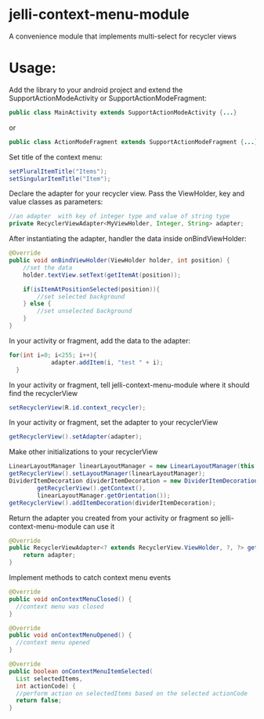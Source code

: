 # jelli-context-menu-module
A convenience module that implements multi-select for recycler views

# Usage:

Add the library to your android project and extend the SupportActionModeActivity or SupportActionModeFragment:

```java
public class MainActivity extends SupportActionModeActivity {...}
```

or

```java
public class ActionModeFragment extends SupportActionModeFragment {...}
```

Set title of the context menu:

```java
setPluralItemTitle("Items");
setSingularItemTitle("Item");
```

Declare the adapter for your recycler view. Pass the ViewHolder, key and value classes as parameters:

```java
//an adapter  with key of integer type and value of string type
private RecyclerViewAdapter<MyViewHolder, Integer, String> adapter;
```

After instantiating the adapter, handler the data inside onBindViewHolder:

```java
@Override
public void onBindViewHolder(ViewHolder holder, int position) {
    //set the data
    holder.textView.setText(getItemAt(position));

    if(isItemAtPositionSelected(position)){
        //set selected background
    } else {
        //set unselected background
    }
}
```

In your activity or fragment, add the data to the adapter:

```java
for(int i=0; i<255; i++){
            adapter.addItem(i, "test " + i);
  }
```

In your activity or fragment, tell jelli-context-menu-module where it should find the recyclerView

```java
setRecyclerView(R.id.context_recycler);
```

In your activity or fragment, set the adapter to your recyclerView

```java
getRecyclerView().setAdapter(adapter);
```

Make other initializations to your recyclerView

```java
LinearLayoutManager linearLayoutManager = new LinearLayoutManager(this.getContext());
getRecyclerView().setLayoutManager(linearLayoutManager);
DividerItemDecoration dividerItemDecoration = new DividerItemDecoration(
        getRecyclerView().getContext(),
        linearLayoutManager.getOrientation());
getRecyclerView().addItemDecoration(dividerItemDecoration);
```

Return the adapter you created from your activity or fragment so jelli-context-menu-module can use it

```java
@Override
public RecyclerViewAdapter<? extends RecyclerView.ViewHolder, ?, ?> getAdapter() {
    return adapter;
}
```

Implement methods to catch context menu events

```java
@Override
public void onContextMenuClosed() {
  //context menu was closed
}

@Override
public void onContextMenuOpened() {
  //context menu opened
}

@Override
public boolean onContextMenuItemSelected(
  List selectedItems,
  int actionCode) {
  //perform action on selectedItems based on the selected actionCode
  return false;
}
```
